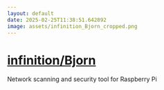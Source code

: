 ```yaml
---
layout: default
date: 2025-02-25T11:38:51.642892
image: assets/infinition_Bjorn_cropped.png
---
```


# [infinition/Bjorn](https://github.com/infinition/Bjorn)

Network scanning and security tool for Raspberry Pi
